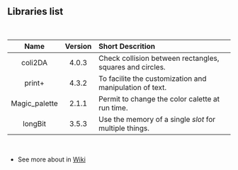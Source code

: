 ## Libraries list

<br>

| Name          | Version | Short Descrition                                         |
| :-:           | :-:     | :--                                                      |
| coli2DA       | 4.0.3   | Check collision between rectangles, squares and circles. |
| print+        | 4.3.2   | To facilite the customization and manipulation of text.  |
| Magic_palette | 2.1.1   | Permit to change the color calette at run time.          |
| longBit       | 3.5.3   | Use the memory of a single *slot* for multiple things.   |

<br>

* See more about in [Wiki](https://github.com/duckafire/TinyLibrary/wiki)
